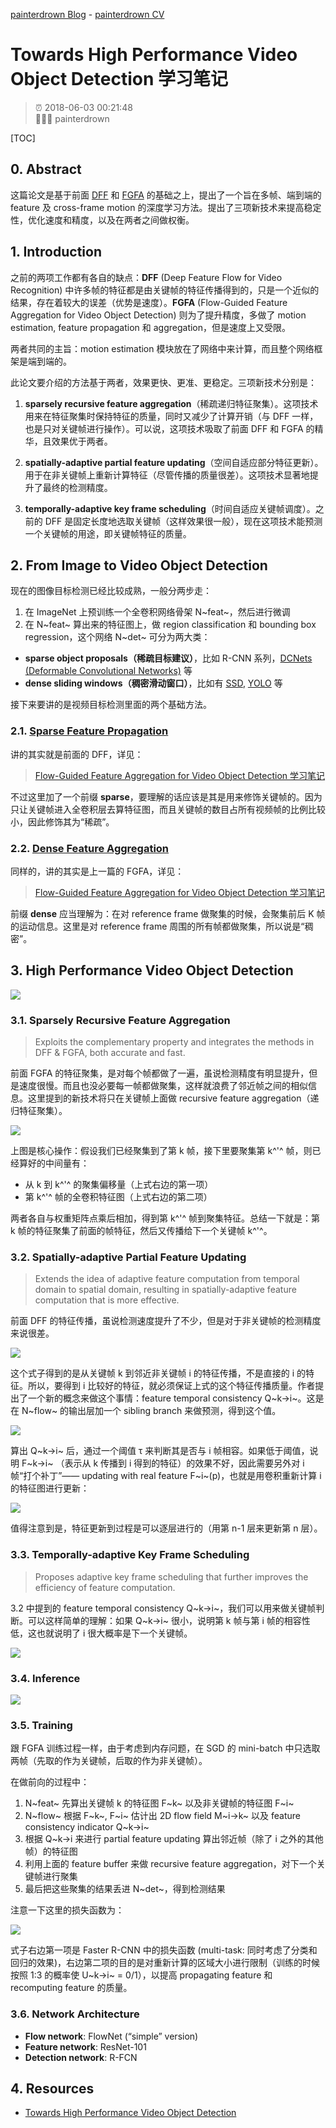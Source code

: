 [painterdrown Blog](https://painterdrown.github.io) - [painterdrown CV](https://painterdrown.github.io/cv)

# Towards High Performance Video Object Detection 学习笔记

> ⏰ 2018-06-03 00:21:48<br/>
> 👨🏻‍💻 painterdrown

[TOC]

## 0. Abstract

这篇论文是基于前面 [DFF](../papers/DFF.pdf) 和 [FGFA](../papers/FGFA.pdf) 的基础之上，提出了一个旨在多帧、端到端的 feature 及 cross-frame motion 的深度学习方法。提出了三项新技术来提高稳定性，优化速度和精度，以及在两者之间做权衡。

## 1. Introduction

之前的两项工作都有各自的缺点：**DFF** (Deep Feature Flow for Video Recognition) 中许多帧的特征都是由关键帧的特征传播得到的，只是一个近似的结果，存在着较大的误差（优势是速度）。**FGFA** (Flow-Guided Feature Aggregation for Video Object Detection) 则为了提升精度，多做了 motion estimation, feature propagation 和 aggregation，但是速度上又受限。

两者共同的主旨：motion estimation 模块放在了网络中来计算，而且整个网络框架是端到端的。

此论文要介绍的方法基于两者，效果更快、更准、更稳定。三项新技术分别是：

1. **sparsely recursive feature aggregation**（稀疏递归特征聚集）。这项技术用来在特征聚集时保持特征的质量，同时又减少了计算开销（与 DFF 一样，也是只对关键帧进行操作）。可以说，这项技术吸取了前面 DFF 和 FGFA 的精华，且效果优于两者。

2. **spatially-adaptive partial feature updating**（空间自适应部分特征更新）。用于在非关键帧上重新计算特征（尽管传播的质量很差）。这项技术显著地提升了最终的检测精度。

3. **temporally-adaptive key frame scheduling**（时间自适应关键帧调度）。之前的 DFF 是固定长度地选取关键帧（这样效果很一般），现在这项技术能预测一个关键帧的用途，即关键帧特征的质量。

## 2. From Image to Video Object Detection

现在的图像目标检测已经比较成熟，一般分两步走：

1. 在 ImageNet 上预训练一个全卷积网络骨架 N~feat~，然后进行微调
2. 在 N~feat~ 算出来的特征图上，做 region classification 和 bounding box regression，这个网络 N~det~ 可分为两大类：
  + **sparse object proposals（稀疏目标建议）**，比如 R-CNN 系列，[DCNets (Deformable Convolutional Networks)](../papers/DCNets.pdf) 等
  + **dense sliding windows（稠密滑动窗口）**，比如有 [SSD](../papers/SSD.pdf), [YOLO](../papers/YOLO.pdf) 等

接下来要讲的是视频目标检测里面的两个基础方法。

### 2.1. [Sparse Feature Propagation](../papers/DFF.pdf)

讲的其实就是前面的 DFF，详见：

> [Flow-Guided Feature Aggregation for Video Object Detection 学习笔记](https://painterdrown.github.io/cv/fgfa)

不过这里加了一个前缀 **sparse**，要理解的话应该是其是用来修饰关键帧的。因为只让关键帧进入全卷积层去算特征图，而且关键帧的数目占所有视频帧的比例比较小，因此修饰其为“稀疏”。

### 2.2. [Dense Feature Aggregation](../papers/FGFA.pdf)

同样的，讲的其实是上一篇的 FGFA，详见：

> [Flow-Guided Feature Aggregation for Video Object Detection 学习笔记](https://painterdrown.github.io/cv/fgfa)

前缀 **dense** 应当理解为：在对 reference frame 做聚集的时候，会聚集前后 K 帧的运动信息。这里是对 reference frame 周围的所有帧都做聚集，所以说是“稠密”。

## 3. High Performance Video Object Detection

![](images/3tech.png)

### 3.1. Sparsely Recursive Feature Aggregation

> Exploits the complementary property and integrates the methods in DFF & FGFA, both accurate and fast.

前面 FGFA 的特征聚集，是对每个帧都做了一遍，虽说检测精度有明显提升，但是速度很慢。而且也没必要每一帧都做聚集，这样就浪费了邻近帧之间的相似信息。这里提到的新技术将只在关键帧上面做 recursive feature aggregation（递归特征聚集）。

![](images/aggregation.png)

上图是核心操作：假设我们已经聚集到了第 k 帧，接下里要聚集第 k^'^ 帧，则已经算好的中间量有：

+ 从 k 到 k^'^ 的聚集偏移量（上式右边的第一项）
+ 第 k^'^ 帧的全卷积特征图（上式右边的第二项）

两者各自与权重矩阵点乘后相加，得到第 k^'^ 帧到聚集特征。总结一下就是：第 k 帧的特征聚集了前面的帧特征，然后又传播给下一个关键帧 k^'^。

### 3.2. Spatially-adaptive Partial Feature Updating

> Extends the idea of adaptive feature computation from temporal domain to spatial domain, resulting in spatially-adaptive feature computation that is more effective.

前面 DFF 的特征传播，虽说检测速度提升了不少，但是对于非关键帧的检测精度来说很差。

![](images/propagation.png)

这个式子得到的是从关键帧 k 到邻近非关键帧 i 的特征传播，不是直接的 i 的特征。所以，要得到 i 比较好的特征，就必须保证上式的这个特征传播质量。作者提出了一个新的概念来做这个事情：feature temporal consistency Q~k→i~。这是在 N~flow~ 的输出层加一个 sibling branch 来做预测，得到这个值。

![](images/consistency.png)

算出 Q~k→i~ 后，通过一个阈值 τ 来判断其是否与 i 帧相容。如果低于阈值，说明 F~k→i~ （表示从 k 传播到 i 得到的特征）的效果不好，因此需要另外对 i 帧“打个补丁”—— updating with real feature F~i~(p)，也就是用卷积重新计算 i 的特征图进行更新：

![](images/updating.png)

值得注意到是，特征更新到过程是可以逐层进行的（用第 n-1 层来更新第 n 层）。

### 3.3. Temporally-adaptive Key Frame Scheduling

> Proposes adaptive key frame scheduling that further improves the efficiency of feature computation.

3.2 中提到的 feature temporal consistency Q~k→i~，我们可以用来做关键帧判断。可以这样简单的理解：如果 Q~k→i~ 很小，说明第 k 帧与第 i 帧的相容性低，这也就说明了 i 很大概率是下一个关键帧。

![](images/is_key.png)

### 3.4. Inference

![](images/code.png)

### 3.5. Training

跟 FGFA 训练过程一样，由于考虑到内存问题，在 SGD 的 mini-batch 中只选取两帧（先取的作为关键帧，后取的作为非关键帧）。

在做前向的过程中：

1. N~feat~ 先算出关键帧 k 的特征图 F~k~ 以及非关键帧的特征图 F~i~
2. N~flow~ 根据 F~k~, F~i~ 估计出 2D flow field M~i→k~ 以及 feature consistency indicator Q~k→i~
3. 根据 Q~k→i 来进行 partial feature updating 算出邻近帧（除了 i 之外的其他帧）的特征图
4. 利用上面的 feature buffer 来做 recursive feature aggregation，对下一个关键帧进行聚集
5. 最后把这些聚集的结果丢进 N~det~，得到检测结果

注意一下这里的损失函数为：

![](images/loss_function.png)

式子右边第一项是 Faster R-CNN 中的损失函数 (multi-task: 同时考虑了分类和回归的效果)，右边第二项的目的是对重新计算的区域大小进行限制（训练的时候按照 1:3 的概率使 U~k→i~ = 0/1），以提高 propagating feature 和 recomputing feature 的质量。

### 3.6. Network Architecture

+ **Flow network**: FlowNet (“simple” version)
+ **Feature network**: ResNet-101
+ **Detection network**: R-FCN

## 4. Resources

+ [Towards High Performance Video Object Detection](../papers/Towards_High_Performance_Video_Object_Detection.pdf)
